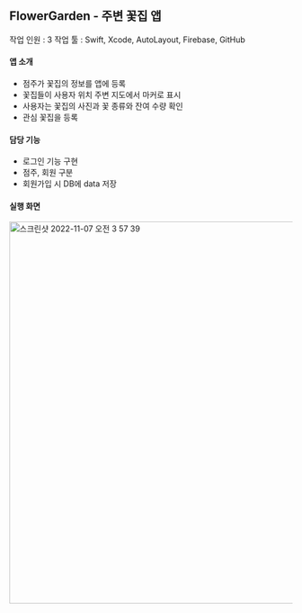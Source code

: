 ## FlowerGarden - 주변 꽃집 앱
작업 인원 : 3
작업 툴 : Swift, Xcode, AutoLayout, Firebase, GitHub
#### 앱 소개
* 점주가 꽃집의 정보를 앱에 등록
* 꽃집들이 사용자 위치 주변 지도에서 마커로 표시
* 사용자는 꽃집의 사진과 꽃 종류와 잔여 수량 확인
* 관심 꽃집을 등록
#### 담당 기능
* 로그인 기능 구현
* 점주, 회원 구분
* 회원가입 시 DB에 data 저장
#### 실행 화면
<img width="679" alt="스크린샷 2022-11-07 오전 3 57 39" src="https://user-images.githubusercontent.com/79740101/200189738-c692a728-15c0-40f5-97ea-ef23cb06cd02.png">
